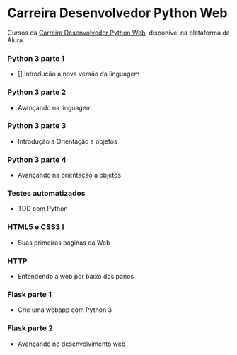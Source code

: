 # Carreira Desenvolvedor Python Web

Cursos da [Carreira Desenvolvedor Python Web](https://www.alura.com.br/carreira-desenvolvimento-python-web), disponível na plataforma da Alura.

### Python 3 parte 1
- [] Introdução à nova versão da linguagem

### Python 3 parte 2
- Avançando na linguagem

### Python 3 parte 3
- Introdução a Orientação a objetos

### Python 3 parte 4
- Avançando na orientação a objetos

### Testes automatizados
- TDD com Python

### HTML5 e CSS3 I
- Suas primeiras páginas da Web

### HTTP
- Entendendo a web por baixo dos panos

### Flask parte 1
- Crie uma webapp com Python 3

### Flask parte 2
- Avançando no desenvolvimento web



